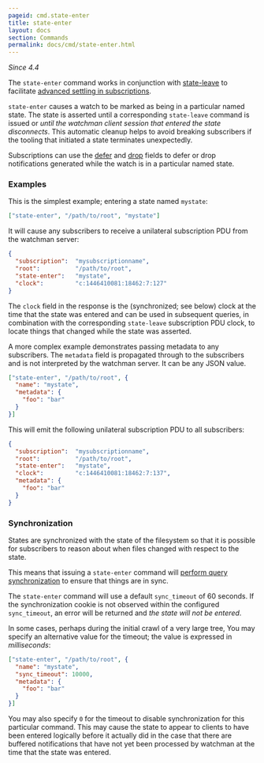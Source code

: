 ```yaml
---
pageid: cmd.state-enter
title: state-enter
layout: docs
section: Commands
permalink: docs/cmd/state-enter.html
---
```


*Since 4.4*

The `state-enter` command works in conjunction with
[state-leave](/watchman/docs/cmd/state-leave.html) to facilitate [advanced
settling in subscriptions](/watchman/docs/cmd/subscribe.html#advanced-settling).

`state-enter` causes a watch to be marked as being in a particular named
state.  The state is asserted until a corresponding `state-leave` command is
issued or *until the watchman client session that entered the state
disconnects*.  This automatic cleanup helps to avoid breaking subscribers
if the tooling that initiated a state terminates unexpectedly.

Subscriptions can use the [defer](/watchman/docs/cmd/subscribe.html#defer) and
[drop](/watchman/docs/cmd/subscribe.html#drop) fields to defer or drop
notifications generated while the watch is in a particular named state.

### Examples

This is the simplest example; entering a state named `mystate`:

```json
["state-enter", "/path/to/root", "mystate"]
```

It will cause any subscribers to receive a unilateral subscription PDU
from the watchman server:

```json
{
  "subscription":  "mysubscriptionname",
  "root":          "/path/to/root",
  "state-enter":   "mystate",
  "clock":         "c:1446410081:18462:7:127"
}
```

The `clock` field in the response is the (synchronized; see below) clock at the
time that the state was entered and can be used in subsequent queries, in
combination with the corresponding `state-leave` subscription PDU clock, to
locate things that changed while the state was asserted.

A more complex example demonstrates passing metadata to any subscribers.  The
`metadata` field is propagated through to the subscribers and is not
interpreted by the watchman server.  It can be any JSON value.

```json
["state-enter", "/path/to/root", {
  "name": "mystate",
  "metadata": {
    "foo": "bar"
  }
}]
```

This will emit the following unilateral subscription PDU to all subscribers:

```json
{
  "subscription":  "mysubscriptionname",
  "root":          "/path/to/root",
  "state-enter":   "mystate",
  "clock":         "c:1446410081:18462:7:137",
  "metadata": {
    "foo": "bar"
  }
}
```

### Synchronization

States are synchronized with the state of the filesystem so that it is
possible for subscribers to reason about when files changed with respect to
the state.

This means that issuing a `state-enter` command will [perform query
synchronization](/watchman/docs/cookies.html#how-cookies-work) to ensure that
things are in sync.

The `state-enter` command will use a default `sync_timeout` of 60 seconds.
If the synchronization cookie is not observed within the configured
`sync_timeout`, an error will be returned and *the state will not be entered*.

In some cases, perhaps during the initial crawl of a very large tree, You may
specify an alternative value for the timeout; the value is expressed in
*milliseconds*:

```json
["state-enter", "/path/to/root", {
  "name": "mystate",
  "sync_timeout": 10000,
  "metadata": {
    "foo": "bar"
  }
}]
```

You may also specify `0` for the timeout to disable synchronization for this
particular command.   This may cause the state to appear to clients to have
been entered logically before it actually did in the case that there are
buffered notifications that have not yet been processed by watchman at the time
that the state was entered.
